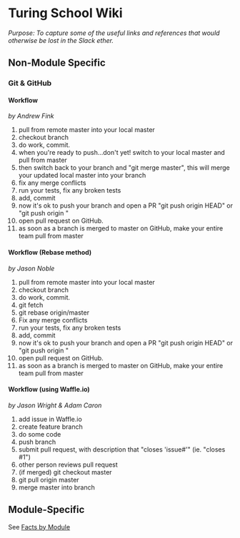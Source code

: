 # Turing School Wiki
*Purpose: To capture some of the useful links and references that would otherwise be lost in the Slack ether.*

## Non-Module Specific
### Git & GitHub
#### Workflow
*by Andrew Fink*

1. pull from remote master into your local master
2. checkout branch
3. do work, commit.
4. when you're ready to push...don't yet! switch to your local master and pull from master
5. then switch back to your branch and "git merge master", this will merge your updated local master into your branch
6. fix any merge conflicts
7. run your tests, fix any broken tests
8. add, commit
9. now it's ok to push your branch and open a PR "git push origin HEAD" or "git push origin <branch name>"
10. open pull request on GitHub.
11. as soon as a branch is merged to master on GitHub, make your entire team pull from master

#### Workflow (Rebase method)
*by Jason Noble*

1. pull from remote master into your local master
2. checkout branch
3. do work, commit.
4. git fetch
5. git rebase origin/master
6. Fix any merge conflicts
7. run your tests, fix any broken tests
8. add, commit
9. now it's ok to push your branch and open a PR "git push origin HEAD" or "git push origin <branch name>"
10. open pull request on GitHub.
11. as soon as a branch is merged to master on GitHub, make your entire team pull from master

#### Workflow (using Waffle.io)
*by Jason Wright & Adam Caron*

1. add issue in Waffle.io
2. create feature branch
3. do some code
4. push branch
5. submit pull request, with description that "closes 'issue#'" (ie. "closes #1")
6. other person reviews pull request
7. (if merged) git checkout master
8. git pull origin master
9. merge master into branch

## Module-Specific
See [Facts by Module](facts-by-module.md)
